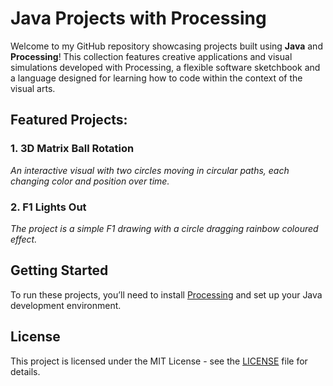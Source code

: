 # Java Projects with Processing

Welcome to my GitHub repository showcasing projects built using **Java** and **Processing**! This collection features creative applications and visual simulations developed with Processing, a flexible software sketchbook and a language designed for learning how to code within the context of the visual arts.

## Featured Projects:

### 1. **3D Matrix Ball Rotation**
   *An interactive visual with two circles moving in circular paths, each changing color and position over time.*

### 2. **F1 Lights Out**
   *The project is a simple F1 drawing with a circle dragging rainbow coloured effect.*


## Getting Started

To run these projects, you’ll need to install [Processing](https://processing.org/download/) and set up your Java development environment.

## License

This project is licensed under the MIT License - see the [LICENSE](LICENSE) file for details.
